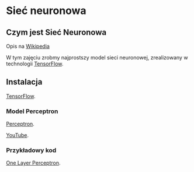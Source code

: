 # Sieć neuronowa

## Czym jest Sieć Neuronowa
Opis na [Wikipedia](https://pl.wikipedia.org/wiki/Sie%C4%87_neuronowa)

W tym zajęciu zrobmy najprostszy model sieci neuronowej, zrealizowany w technologii [TensorFlow](https://www.tensorflow.org).

## Instalacja
[TensorFlow](https://www.tensorflow.org/install/pip).

### Model Perceptron
[Perceptron](https://pl.wikipedia.org/wiki/Perceptron).

[YouTube](https://youtu.be/aircAruvnKk).

### Przykładowy kod
[One Layer Perceptron](https://github.com/awitwicki/Programming/blob/master/Siec_neuronowa/OneLayerPerceptron.py).
